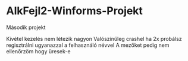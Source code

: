 # AlkFejl2-Winforms-Projekt
Második projekt

Kivétel kezelés nem létezik nagyon
Valószínűleg crashel ha 2x probálsz regisztrálni ugyanazzal a felhasználó névvel
A mezőket pedig nem ellenőrzöm hogy üresek-e
